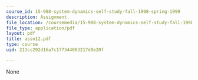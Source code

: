 ```yaml
---
course_id: 15-988-system-dynamics-self-study-fall-1998-spring-1999
description: Assignment.
file_location: /coursemedia/15-988-system-dynamics-self-study-fall-1998-spring-1999/213cc292d16a7c177344083217d8e20f_assn12.pdf
file_type: application/pdf
layout: pdf
title: assn12.pdf
type: course
uid: 213cc292d16a7c177344083217d8e20f

---
```

None